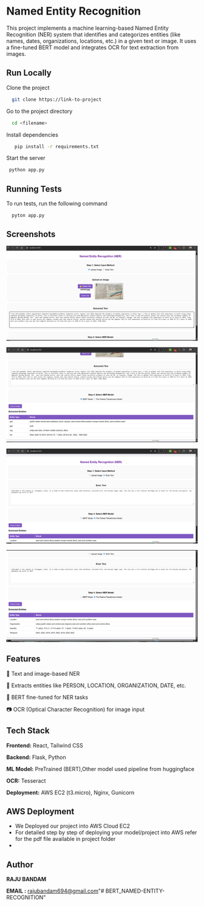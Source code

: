 
# Named Entity Recognition

This project implements a machine learning-based Named Entity Recognition (NER) system that identifies and categorizes entities (like names, dates, organizations, locations, etc.) in a given text or image. It uses a fine-tuned BERT model and integrates OCR for text extraction from images.


## Run Locally

Clone the project

```bash
  git clone https://link-to-project
```

Go to the project directory

```bash
  cd <filename>
```

Install dependencies

```bash
   pip install -r requirements.txt
```

Start the server

```bash
 python app.py
```


## Running Tests

To run tests, run the following command

```bash
  pyton app.py
```


## Screenshots


![App Screenshot](https://raw.githubusercontent.com/raju2525/BERT_NAMED-ENTITY-RECOGNITION/main/screenshots/ss1.png)

![App Screenshot](https://raw.githubusercontent.com/raju2525/BERT_NAMED-ENTITY-RECOGNITION/main/screenshots/ss2.png)

![App Screenshot](https://raw.githubusercontent.com/raju2525/BERT_NAMED-ENTITY-RECOGNITION/main/screenshots/ss3.png)

![App Screenshot](https://raw.githubusercontent.com/raju2525/BERT_NAMED-ENTITY-RECOGNITION/main/screenshots/ss4.png)


## Features

🔡 Text and image-based NER

📑 Extracts entities like PERSON, LOCATION, ORGANIZATION, DATE, etc.

🧠 BERT fine-tuned for NER tasks

📷 OCR (Optical Character Recognition) for image input




## Tech Stack
**Frontend:** React, Tailwind CSS

**Backend:** Flask, Python

**ML Model:** PreTrained (BERT),Other model  used pipeline from huggingface 

**OCR:** Tesseract

**Deployment:** AWS EC2 (t3.micro), Nginx, Gunicorn
## AWS Deployment
- We Deployed our project into AWS Cloud EC2
- For detailed step by step of deploying your model/project into AWS refer for the pdf file available in project folder
- 
## Author
**RAJU BANDAM**

**EMAIL :** rajubandam694@gmail.com"# BERT_NAMED-ENTITY-RECOGNITION" 


